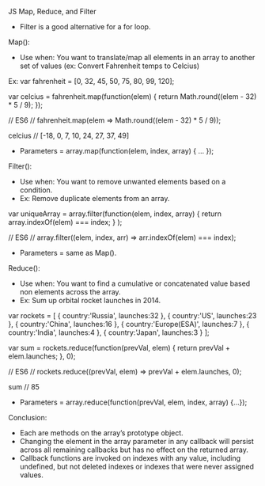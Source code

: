 JS Map, Reduce, and Filter

- Filter is a good alternative for a for loop. 

Map(): 

- Use when: You want to translate/map all elements in an array to another set of values (ex: Convert Fahrenheit temps to Celcius)

Ex: 
var fahrenheit = [0, 32, 45, 50, 75, 80, 99, 120];

var celcius = fahrenheit.map(function(elem) {
    return Math.round((elem - 32) * 5 / 9);
}); 

// ES6
// fahrenheit.map(elem => Math.round((elem - 32) * 5 / 9));

celcius //  [-18, 0, 7, 10, 24, 27, 37, 49]

- Parameters = array.map(function(elem,  index, array) { … });


Filter(): 

- Use when: You want to remove unwanted elements based on a condition.
- Ex: Remove duplicate elements from an array.

var uniqueArray = array.filter(function(elem, index, array) {
        return array.indexOf(elem) === index;
    }
);

// ES6
// array.filter((elem, index, arr) => arr.indexOf(elem) === index);

- Parameters = same as Map().


Reduce(): 

- Use when: You want to find a cumulative or concatenated value based non elements across the array.
- Ex: Sum up orbital rocket launches in 2014.

var rockets = [
    { country:'Russia', launches:32 },
    { country:'US', launches:23 },
    { country:'China', launches:16 },
    { country:'Europe(ESA)', launches:7 },
    { country:'India', launches:4 },
    { country:'Japan', launches:3 }
];

var sum = rockets.reduce(function(prevVal, elem) {
    return prevVal + elem.launches;
}, 0);

// ES6
// rockets.reduce((prevVal, elem) => prevVal + elem.launches, 0); 

sum // 85

- Parameters = array.reduce(function(prevVal, elem, index, array) {…});


Conclusion: 

- Each are methods on the array’s prototype object.
- Changing the element in the array parameter in any callback will persist across all remaining callbacks but has no effect on the returned array.
- Callback functions are invoked on indexes with any value, including undefined, but not deleted indexes or indexes that were never assigned values.


